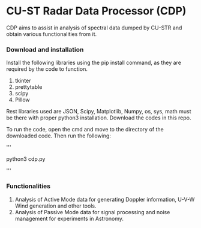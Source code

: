 # CU-ST Radar Data Processor (CDP)

CDP aims to assist in analysis of spectral data dumped by CU-STR and obtain various functionalities from it. 

### Download and installation
Install the following libraries using the pip install command, as they are required by the code to function. 

1. tkinter
2. prettytable
3. scipy
4. Pillow

Rest libraries used are JSON, Scipy, Matplotlib, Numpy, os, sys, math must be there with proper python3 installation. Download the codes in this repo.

To run the code, open the cmd and move to the directory of the downloaded code. Then run the following:

'''

python3 cdp.py

'''


### Functionalities

1. Analysis of Active Mode data for generating Doppler information, U-V-W Wind generation and other tools.
2. Analysis of Passive Mode data for signal processing and noise management for experiments in Astronomy.
